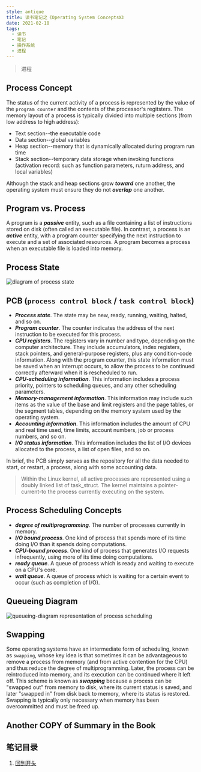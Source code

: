 ```yaml
---
style: antique
title: 读书笔记之《Operating System Concepts》3
date: 2021-02-18
tags:
  - 读书
  - 笔记
  - 操作系统
  - 进程
---
```


> 进程

## Process Concept

The status of the current activity of a process is represented by the value of the `program counter` and the contents of the processor's regitsters.
The memory layout of a process is typically divided into multiple sections (from low address to high address):

- Text section--the executable code
- Data section--global variables
- Heap section--memory that is dynamically allocated during program run time
- Stack section--temporary data storage when invoking functions (activation record: such as function parameters, ruturn address, and local variables)

Although the stack and heap sections grow ***toward*** one another, the operating system must ensure they do not ***overlap*** one another.

## Program vs. Process

A program is a ***passive*** entity, such as a file containing a list of instructions stored on disk (often called an executable file).
In contrast, a process is an ***active*** entity, with a program counter specifying the next instruction to execute and a set of associated resources.
A program becomes a process when an executable file is loaded into memory.

## Process State

![diagram of process state](Operating-System-Concepts-3-Processes/diagram-of-process-state.png '=666px-')

## PCB (`process control block` / `task control block`)

- ***Process state***. The state may be new, ready, running, waiting, halted, and so on.
- ***Program counter***. The counter indicates the address of the next instruction to be executed for this process.
- ***CPU registers***. The registers vary in number and type, depending on the computer architecture. They include accumulators, index registers, stack pointers, and general-purpose registers, plus any condition-code information. Along with the program counter, this state information must be saved when an interrupt occurs, to allow the process to be continued correctly afterward when it is rescheduled to run.
- ***CPU-scheduling information***. This information includes a process priority, pointers to scheduling queues, and any other scheduling parameters.
- ***Memory-management information***. This information may include such items as the value of the base and limit registers and the page tables, or the segment tables, depending on the memory system used by the operating system.
- ***Accounting information***. This information includes the amount of CPU and real time used, time limits, account numbers, job or process numbers, and so on.
- ***I/O status information***. This information includes the list of I/O devices allocated to the process, a list of open files, and so on.

In brief, the PCB simply serves as the repository for all the data needed to start, or restart, a process, along with some accounting data.

> Within the Linux kernel, all active processes are represented using a doubly linked list of task_struct.
> The kernel maintains a pointer-current-to the process currently executing on the system.

## Process Scheduling Concepts

- ***degree of multiprogramming***. The number of processes currently in memory.
- ***I/O bound process***. One kind of process that spends more of its time doing I/O than it spends doing computations.
- ***CPU-bound process***. One kind of process that generates I/O requests infrequently, using more of its time doing computations.
- ***ready queue***. A queue of process which is ready and waiting to execute on a CPU's core.
- ***wait queue***. A queue of process which is waiting for a certain event to occur (such as completion of I/O).

## Queueing Diagram

![queueing-diagram representation of process scheduling](Operating-System-Concepts-3-Processes/queueing-diagram-representation-of-process-scheduling.png '=600px-')

## Swapping

Some operating systems have an intermediate form of scheduling, known as `swapping`, whose key idea is that sometimes it can be advantageous to remove a process from memory (and from active contention for the CPU) and thus reduce the degree of multiprogramming.
Later, the process can be reintroduced into memory, and its execution can be continued where it left off.
This scheme is known as ***swapping*** because a process can be "swapped out" from memory to disk, where its current status is saved, and later "swapped in" from disk back to memory, where its status is restored.
Swapping is typically only necessary when memory has been overcommitted and must be freed up.

## Another COPY of Summary in the Book

## 笔记目录

1. [回到开头](scroll-to-the-very-top)
